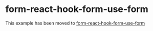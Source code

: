 # form-react-hook-form-use-form

This example has been moved to [form-react-hook-form-use-form](../../.././form-react-hook-form-use-form)
